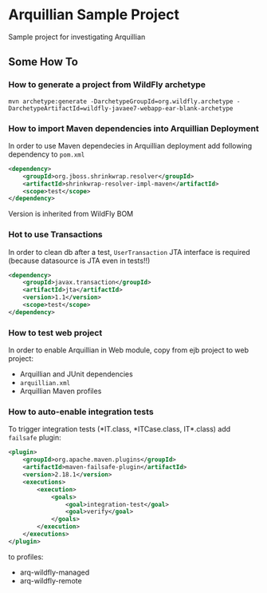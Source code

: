 # Arquillian Sample Project

Sample project for investigating Arquillian

## Some How To



### How to generate a project from WildFly archetype

```
mvn archetype:generate -DarchetypeGroupId=org.wildfly.archetype -DarchetypeArtifactId=wildfly-javaee7-webapp-ear-blank-archetype
```

### How to import Maven dependencies into Arquillian Deployment

In order to use Maven dependecies in Arquillian deployment add following dependency to ```pom.xml```

```xml
<dependency>
    <groupId>org.jboss.shrinkwrap.resolver</groupId>
    <artifactId>shrinkwrap-resolver-impl-maven</artifactId>
    <scope>test</scope>
</dependency>
```

Version is inherited from WildFly BOM

### Hot to use Transactions

In order to clean db after a test, ```UserTransaction``` JTA interface is required (because datasource is JTA even in tests!!)

```xml
<dependency>
    <groupId>javax.transaction</groupId>
    <artifactId>jta</artifactId>
    <version>1.1</version>
    <scope>test</scope>
</dependency>
```

### How to test web project

In order to enable Arquillian in Web module, copy from ejb project to web project:

 * Arquillian and JUnit dependencies
 * ```arquillian.xml```
 * Arquillian Maven profiles

### How to auto-enable integration tests

To trigger integration tests (\*IT.class, \*ITCase.class, IT\*.class) add ```failsafe``` plugin:

```xml
<plugin>
    <groupId>org.apache.maven.plugins</groupId>
    <artifactId>maven-failsafe-plugin</artifactId>
    <version>2.18.1</version>
    <executions>
        <execution>
            <goals>
                <goal>integration-test</goal>
                <goal>verify</goal>
            </goals>
        </execution>
    </executions>
</plugin>
```

to profiles:

 * arq-wildfly-managed
 * arq-wildfly-remote


